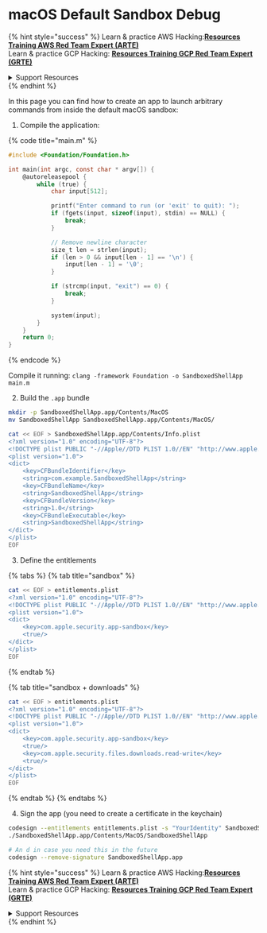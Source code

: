 # macOS Default Sandbox Debug

{% hint style="success" %}
Learn & practice AWS Hacking:<img src="/.gitbook/assets/arte.png" alt="" data-size="line">[**Resources Training AWS Red Team Expert (ARTE)**](https://training.khulnasoft.com/courses/arte)<img src="/.gitbook/assets/arte.png" alt="" data-size="line">\
Learn & practice GCP Hacking: <img src="/.gitbook/assets/grte.png" alt="" data-size="line">[**Resources Training GCP Red Team Expert (GRTE)**<img src="/.gitbook/assets/grte.png" alt="" data-size="line">](https://training.khulnasoft.com/courses/grte)

<details>

<summary>Support Resources</summary>

* Check the [**subscription plans**](https://patreon.com/khulnasoft)!
* **Join the** 💬 [**Discord group**](https://discord.gg/hRep4RUj7f) or the [**telegram group**](https://t.me/peass) or **follow** us on **Twitter** 🐦 [**@resources\_live**](https://twitter.com/khulnasoft\_live)**.**
* **Share hacking tricks by submitting PRs to the** [**Resources**](https://github.com/khulnasoft/resources) and [**Resources Cloud**](https://github.com/khulnasoft/resources-cloud) github repos.

</details>
{% endhint %}

In this page you can find how to create an app to launch arbitrary commands from inside the default macOS sandbox:

1. Compile the application:

{% code title="main.m" %}
```objectivec
#include <Foundation/Foundation.h>

int main(int argc, const char * argv[]) {
    @autoreleasepool {
        while (true) {
            char input[512];

            printf("Enter command to run (or 'exit' to quit): ");
            if (fgets(input, sizeof(input), stdin) == NULL) {
                break;
            }

            // Remove newline character
            size_t len = strlen(input);
            if (len > 0 && input[len - 1] == '\n') {
                input[len - 1] = '\0';
            }

            if (strcmp(input, "exit") == 0) {
                break;
            }

            system(input);
        }
    }
    return 0;
}
```
{% endcode %}

Compile it running: `clang -framework Foundation -o SandboxedShellApp main.m`

2. Build the `.app` bundle

```bash
mkdir -p SandboxedShellApp.app/Contents/MacOS
mv SandboxedShellApp SandboxedShellApp.app/Contents/MacOS/

cat << EOF > SandboxedShellApp.app/Contents/Info.plist
<?xml version="1.0" encoding="UTF-8"?>
<!DOCTYPE plist PUBLIC "-//Apple//DTD PLIST 1.0//EN" "http://www.apple.com/DTDs/PropertyList-1.0.dtd">
<plist version="1.0">
<dict>
    <key>CFBundleIdentifier</key>
    <string>com.example.SandboxedShellApp</string>
    <key>CFBundleName</key>
    <string>SandboxedShellApp</string>
    <key>CFBundleVersion</key>
    <string>1.0</string>
    <key>CFBundleExecutable</key>
    <string>SandboxedShellApp</string>
</dict>
</plist>
EOF
```

3. Define the entitlements

{% tabs %}
{% tab title="sandbox" %}
```bash
cat << EOF > entitlements.plist
<?xml version="1.0" encoding="UTF-8"?>
<!DOCTYPE plist PUBLIC "-//Apple//DTD PLIST 1.0//EN" "http://www.apple.com/DTDs/PropertyList-1.0.dtd">
<plist version="1.0">
<dict>
    <key>com.apple.security.app-sandbox</key>
    <true/>
</dict>
</plist>
EOF
```
{% endtab %}

{% tab title="sandbox + downloads" %}
```bash
cat << EOF > entitlements.plist
<?xml version="1.0" encoding="UTF-8"?>
<!DOCTYPE plist PUBLIC "-//Apple//DTD PLIST 1.0//EN" "http://www.apple.com/DTDs/PropertyList-1.0.dtd">
<plist version="1.0">
<dict>
    <key>com.apple.security.app-sandbox</key>
    <true/>
    <key>com.apple.security.files.downloads.read-write</key>
    <true/>
</dict>
</plist>
EOF
```
{% endtab %}
{% endtabs %}

4. Sign the app (you need to create a certificate in the keychain)

```bash
codesign --entitlements entitlements.plist -s "YourIdentity" SandboxedShellApp.app
./SandboxedShellApp.app/Contents/MacOS/SandboxedShellApp

# An d in case you need this in the future
codesign --remove-signature SandboxedShellApp.app
```

{% hint style="success" %}
Learn & practice AWS Hacking:<img src="/.gitbook/assets/arte.png" alt="" data-size="line">[**Resources Training AWS Red Team Expert (ARTE)**](https://training.khulnasoft.com/courses/arte)<img src="/.gitbook/assets/arte.png" alt="" data-size="line">\
Learn & practice GCP Hacking: <img src="/.gitbook/assets/grte.png" alt="" data-size="line">[**Resources Training GCP Red Team Expert (GRTE)**<img src="/.gitbook/assets/grte.png" alt="" data-size="line">](https://training.khulnasoft.com/courses/grte)

<details>

<summary>Support Resources</summary>

* Check the [**subscription plans**](https://patreon.com/khulnasoft)!
* **Join the** 💬 [**Discord group**](https://discord.gg/hRep4RUj7f) or the [**telegram group**](https://t.me/peass) or **follow** us on **Twitter** 🐦 [**@resources\_live**](https://twitter.com/khulnasoft\_live)**.**
* **Share hacking tricks by submitting PRs to the** [**Resources**](https://github.com/khulnasoft/resources) and [**Resources Cloud**](https://github.com/khulnasoft/resources-cloud) github repos.

</details>
{% endhint %}

